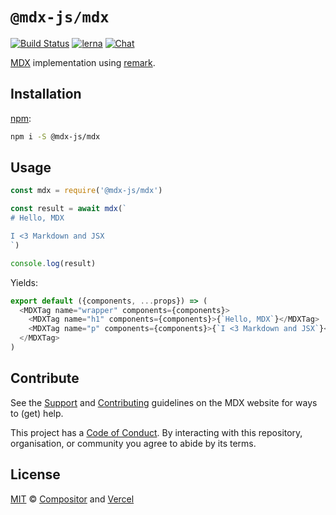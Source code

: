 # `@mdx-js/mdx`

[![Build Status][build-badge]][build]
[![lerna][lerna-badge]][lerna]
[![Chat][chat-badge]][chat]

[MDX][] implementation using [remark][].

## Installation

[npm][]:

```sh
npm i -S @mdx-js/mdx
```

## Usage

```js
const mdx = require('@mdx-js/mdx')

const result = await mdx(`
# Hello, MDX

I <3 Markdown and JSX
`)

console.log(result)
```

Yields:

```js
export default ({components, ...props}) => (
  <MDXTag name="wrapper" components={components}>
    <MDXTag name="h1" components={components}>{`Hello, MDX`}</MDXTag>
    <MDXTag name="p" components={components}>{`I <3 Markdown and JSX`}</MDXTag>
  </MDXTag>
)
```

## Contribute

See the [Support][] and [Contributing][] guidelines on the MDX website for ways
to (get) help.

This project has a [Code of Conduct][coc].
By interacting with this repository, organisation, or community you agree to
abide by its terms.

## License

[MIT][] © [Compositor][] and [Vercel][]

<!-- Definitions -->

[build]: https://travis-ci.com/mdx-js/mdx
[build-badge]: https://travis-ci.com/mdx-js/mdx.svg?branch=master
[lerna]: https://lerna.js.org/
[lerna-badge]: https://img.shields.io/badge/maintained%20with-lerna-cc00ff.svg
[chat-badge]: https://img.shields.io/badge/chat-discussions-success.svg
[chat]: https://github.com/mdx-js/mdx/discussions
[contributing]: https://mdxjs.com/contributing
[support]: https://mdxjs.com/support
[coc]: https://github.com/mdx-js/.github/blob/master/code-of-conduct.md
[mit]: license
[remark]: https://github.com/remarkjs/remark
[compositor]: https://compositor.io
[vercel]: https://vercel.com
[mdx]: https://github.com/mdx-js/mdx
[npm]: https://docs.npmjs.com/cli/install
